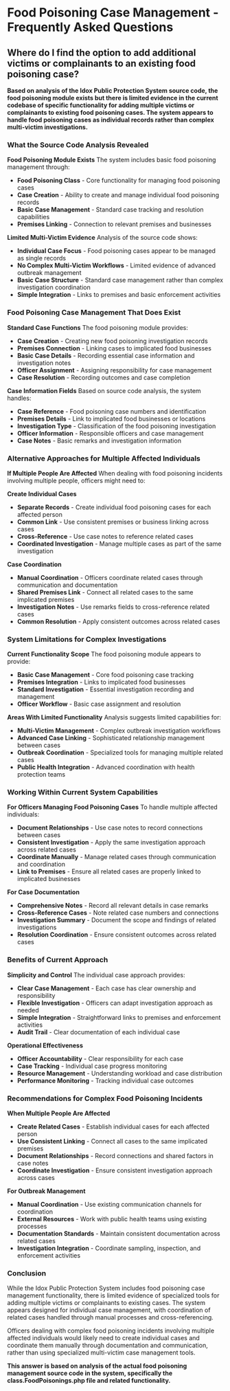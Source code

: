 # Food Poisoning Case Management - Frequently Asked Questions

## Where do I find the option to add additional victims or complainants to an existing food poisoning case?

**Based on analysis of the Idox Public Protection System source code, the food poisoning module exists but there is limited evidence in the current codebase of specific functionality for adding multiple victims or complainants to existing food poisoning cases. The system appears to handle food poisoning cases as individual records rather than complex multi-victim investigations.**

### What the Source Code Analysis Revealed

**Food Poisoning Module Exists**
The system includes basic food poisoning management through:
- **Food Poisoning Class** - Core functionality for managing food poisoning cases
- **Case Creation** - Ability to create and manage individual food poisoning records
- **Basic Case Management** - Standard case tracking and resolution capabilities
- **Premises Linking** - Connection to relevant premises and businesses

**Limited Multi-Victim Evidence**
Analysis of the source code shows:
- **Individual Case Focus** - Food poisoning cases appear to be managed as single records
- **No Complex Multi-Victim Workflows** - Limited evidence of advanced outbreak management
- **Basic Case Structure** - Standard case management rather than complex investigation coordination
- **Simple Integration** - Links to premises and basic enforcement activities

### Food Poisoning Case Management That Does Exist

**Standard Case Functions**
The food poisoning module provides:
- **Case Creation** - Creating new food poisoning investigation records
- **Premises Connection** - Linking cases to implicated food businesses
- **Basic Case Details** - Recording essential case information and investigation notes
- **Officer Assignment** - Assigning responsibility for case management
- **Case Resolution** - Recording outcomes and case completion

**Case Information Fields**
Based on source code analysis, the system handles:
- **Case Reference** - Food poisoning case numbers and identification
- **Premises Details** - Link to implicated food businesses or locations
- **Investigation Type** - Classification of the food poisoning investigation
- **Officer Information** - Responsible officers and case management
- **Case Notes** - Basic remarks and investigation information

### Alternative Approaches for Multiple Affected Individuals

**If Multiple People Are Affected**
When dealing with food poisoning incidents involving multiple people, officers might need to:

**Create Individual Cases**
- **Separate Records** - Create individual food poisoning cases for each affected person
- **Common Link** - Use consistent premises or business linking across cases
- **Cross-Reference** - Use case notes to reference related cases
- **Coordinated Investigation** - Manage multiple cases as part of the same investigation

**Case Coordination**
- **Manual Coordination** - Officers coordinate related cases through communication and documentation
- **Shared Premises Link** - Connect all related cases to the same implicated premises
- **Investigation Notes** - Use remarks fields to cross-reference related cases
- **Common Resolution** - Apply consistent outcomes across related cases

### System Limitations for Complex Investigations

**Current Functionality Scope**
The food poisoning module appears to provide:
- **Basic Case Management** - Core food poisoning case tracking
- **Premises Integration** - Links to implicated food businesses
- **Standard Investigation** - Essential investigation recording and management
- **Officer Workflow** - Basic case assignment and resolution

**Areas With Limited Functionality**
Analysis suggests limited capabilities for:
- **Multi-Victim Management** - Complex outbreak investigation workflows
- **Advanced Case Linking** - Sophisticated relationship management between cases
- **Outbreak Coordination** - Specialized tools for managing multiple related cases
- **Public Health Integration** - Advanced coordination with health protection teams

### Working Within Current System Capabilities

**For Officers Managing Food Poisoning Cases**
To handle multiple affected individuals:
- **Document Relationships** - Use case notes to record connections between cases
- **Consistent Investigation** - Apply the same investigation approach across related cases
- **Coordinate Manually** - Manage related cases through communication and coordination
- **Link to Premises** - Ensure all related cases are properly linked to implicated businesses

**For Case Documentation**
- **Comprehensive Notes** - Record all relevant details in case remarks
- **Cross-Reference Cases** - Note related case numbers and connections
- **Investigation Summary** - Document the scope and findings of related investigations
- **Resolution Coordination** - Ensure consistent outcomes across related cases

### Benefits of Current Approach

**Simplicity and Control**
The individual case approach provides:
- **Clear Case Management** - Each case has clear ownership and responsibility
- **Flexible Investigation** - Officers can adapt investigation approach as needed
- **Simple Integration** - Straightforward links to premises and enforcement activities
- **Audit Trail** - Clear documentation of each individual case

**Operational Effectiveness**
- **Officer Accountability** - Clear responsibility for each case
- **Case Tracking** - Individual case progress monitoring
- **Resource Management** - Understanding workload and case distribution
- **Performance Monitoring** - Tracking individual case outcomes

### Recommendations for Complex Food Poisoning Incidents

**When Multiple People Are Affected**
- **Create Related Cases** - Establish individual cases for each affected person
- **Use Consistent Linking** - Connect all cases to the same implicated premises
- **Document Relationships** - Record connections and shared factors in case notes
- **Coordinate Investigation** - Ensure consistent investigation approach across cases

**For Outbreak Management**
- **Manual Coordination** - Use existing communication channels for coordination
- **External Resources** - Work with public health teams using existing processes
- **Documentation Standards** - Maintain consistent documentation across related cases
- **Investigation Integration** - Coordinate sampling, inspection, and enforcement activities

### Conclusion

While the Idox Public Protection System includes food poisoning case management functionality, there is limited evidence of specialized tools for adding multiple victims or complainants to existing cases. The system appears designed for individual case management, with coordination of related cases handled through manual processes and cross-referencing.

Officers dealing with complex food poisoning incidents involving multiple affected individuals would likely need to create individual cases and coordinate them manually through documentation and communication, rather than using specialized multi-victim case management tools.

**This answer is based on analysis of the actual food poisoning management source code in the system, specifically the class.FoodPoisonings.php file and related functionality.**